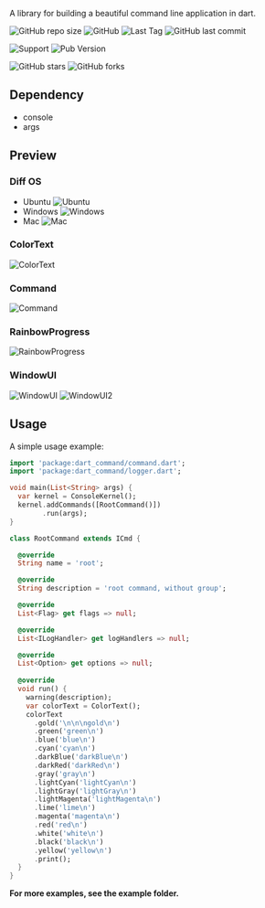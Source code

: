 A library for building a beautiful command line application in dart.

![GitHub repo size](https://img.shields.io/github/repo-size/anhoder/colorful_cmd)
![GitHub](https://img.shields.io/github/license/anhoder/colorful_cmd)
![Last Tag](https://badgen.net/github/tag/alanalbert/colorful_cmd)
![GitHub last commit](https://badgen.net/github/last-commit/alanalbert/colorful_cmd)

![Support](https://badgen.net/pub/dart-platform/colorful_cmd)
![Pub Version](https://img.shields.io/pub/v/colorful_cmd)


![GitHub stars](https://img.shields.io/github/stars/anhoder/colorful_cmd?style=social)
![GitHub forks](https://img.shields.io/github/forks/anhoder/colorful_cmd?style=social)

## Dependency

* console
* args

## Preview


### Diff OS

* Ubuntu 
![Ubuntu](./example/preview/ubuntu.png)
* Windows
![Windows](./example/preview/windows.png)
* Mac
![Mac](./example/preview/mac.png)

### ColorText

![ColorText](./example/preview/color_text.png)

### Command

![Command](./example/preview/command.png)

### RainbowProgress

![RainbowProgress](./example/preview/rainbow_progress.png)

### WindowUI

![WindowUI](./example/preview/window_ui.png)
![WindowUI2](./example/preview/window_ui2.png)


## Usage


A simple usage example:

```dart
import 'package:dart_command/command.dart';
import 'package:dart_command/logger.dart';

void main(List<String> args) {
  var kernel = ConsoleKernel();
  kernel.addCommands([RootCommand()])
        .run(args);
}

class RootCommand extends ICmd {

  @override
  String name = 'root';

  @override
  String description = 'root command, without group';

  @override
  List<Flag> get flags => null;

  @override
  List<ILogHandler> get logHandlers => null;

  @override
  List<Option> get options => null;
  
  @override
  void run() {
    warning(description);
    var colorText = ColorText();
    colorText
      .gold('\n\n\ngold\n')
      .green('green\n')
      .blue('blue\n')
      .cyan('cyan\n')
      .darkBlue('darkBlue\n')
      .darkRed('darkRed\n')
      .gray('gray\n')
      .lightCyan('lightCyan\n')
      .lightGray('lightGray\n')
      .lightMagenta('lightMagenta\n')
      .lime('lime\n')
      .magenta('magenta\n')
      .red('red\n')
      .white('white\n')
      .black('black\n')
      .yellow('yellow\n')
      .print();
  }
}
```

**For more examples, see the example folder.**
